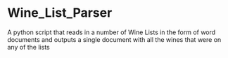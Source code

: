 # Wine_List_Parser
A python script that reads in a number of Wine Lists in the form of word documents and outputs a single document with all the wines that were on any of the lists
